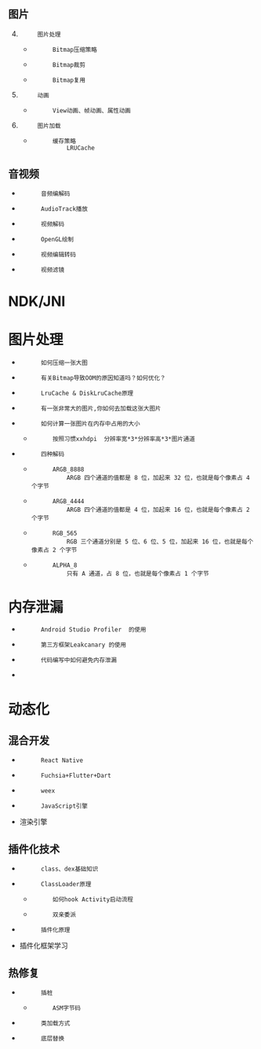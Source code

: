 # 

#			

##			图片
4.			图片处理
	*			Bitmap压缩策略
	*			Bitmap裁剪
	*			Bitmap复用
4.			动画
	*			View动画、帧动画、属性动画
4.			图片加载
	*			缓存策略
					LRUCache

##			音视频
*			音频编解码
*			AudioTrack播放
*			视频解码
*			OpenGL绘制
*			视频编辑转码
*			视频滤镜

#			NDK/JNI

#			图片处理
*			如何压缩一张大图
*			有关Bitmap导致OOM的原因知道吗？如何优化？
*			LruCache & DiskLruCache原理
*			有一张非常大的图片,你如何去加载这张大图片
*			如何计算一张图片在内存中占用的大小
	*			按照习惯xxhdpi  分辨率宽*3*分辨率高*3*图片通道
*			四种解码
	*			ARGB_8888
					ARGB 四个通道的值都是 8 位，加起来 32 位，也就是每个像素占 4 个字节
	*			ARGB_4444
					ARGB 四个通道的值都是 4 位，加起来 16 位，也就是每个像素占 2 个字节
	*			RGB_565
					RGB 三个通道分别是 5 位、6 位、5 位，加起来 16 位，也就是每个像素占 2 个字节
	*			ALPHA_8
					只有 A 通道，占 8 位，也就是每个像素占 1 个字节

#			内存泄漏
*			Android Studio Profiler  的使用
*			第三方框架Leakcanary 的使用
*			代码编写中如何避免内存泄漏

*			

#			动态化

##			混合开发
*			React Native
*			Fuchsia+Flutter+Dart
*			weex
*			JavaScript引擎
* 渲染引擎

  
##			插件化技术
*			class、dex基础知识
*			ClassLoader原理
	*			如何hook Activity启动流程
	*			双亲委派
*			插件化原理
* 插件化框架学习

  
##			热修复
*			插桩
	*			ASM字节码
*			类加载方式
*			底层替换
